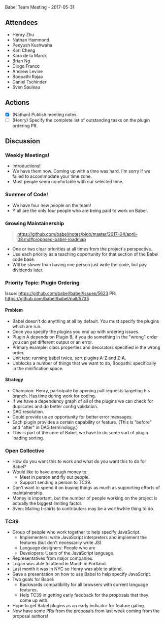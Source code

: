 Babel Team Meeting - 2017-05-31
 
## Attendees
- Henry Zhu
- Nathan Hammond
- Peeyush Kushwaha
- Karl Cheng
- Kara de la Marck
- Brian Ng
- Diogo Franco
- Andrew Levine
- Boopathi Rajaa
- Daniel Tschinder
- Sven Sauleau
 
## Actions
 
- [X] (Nathan) Publish meeting notes.
- [ ] (Henry) Specify the complete list of outstanding tasks on the plugin ordering PR.
 
## Discussion
 
### Weekly Meetings!
 
- Introductions!
- We have them now. Coming up with a time was hard. I'm sorry if we failed to accommodate your time zone.
- Most people seem comfortable with our selected time.
 
### Summer of Code!
 
- We have four new people on the team!
- Y'all are the only four people who are being paid to work on Babel.
 
### Growing Maintainership
 
> https://github.com/babel/notes/blob/master/2017-04/april-08.md#proposed-babel-roadmap
 
- One or two clear priorities at all times from the project's perspective.
- Use each priority as a teaching opportunity for that section of the Babel code base.
- Will be slower than having one person just write the code, but pay dividends later.
 
### Priority Topic: Plugin Ordering
 
Issue: https://github.com/babel/babel/issues/5623
PR: https://github.com/babel/babel/pull/5735

#### Problem

- Babel doesn’t do anything at all by default. You must specify the plugins which are run.
- Once you specify the plugins you end up with ordering issues.
- Plugin A depends on Plugin B, if you do something in the "wrong" order you can get different output or an error.
- Primary example: class properties and decorators specified in the wrong order.
- Unit test: running babel twice, sort plugins A-Z and Z-A.
- Unblocks a number of things that we want to do, Boopathi: specifically in the minification space.

#### Strategy

- Champion: Henry, participate by opening pull requests targeting his branch. Has time during work for coding.
- If we have a dependency graph of all of the plugins we can check for duplicates and do better config validation.
- DAG resolution.
- Could provide us an opportunity for better error messages.
- Each plugin provides a certain capability or feature. (This is "before" and "after" in DAG terminology.)
- This is part of the core of Babel, we have to do some sort of plugin loading sorting.
 
### Open Collective
 
- How do you want this to work and what do you want this to do for Babel?
- Would like to have enough money to:
  - Meet in person and fly out people.
  - Support sending a person to TC39.
- Don't want to spend it on buying things as much as supporting efforts of maintainership.
- Money is important, but the number of people working on the project is actually the biggest limiting factor.
- Sven: Mailing t-shirts to contributors may be a worthwhile thing to do.
 
### TC39
 
- Group of people who work together to help specify JavaScript.
  - Implementers: write JavaScript interpreters and implement the features (but don't necessarily write JS)
  - Language designers: People who are 
  - Developers: Users of the JavaScript language.
- Representatives from major companies.
- Logan was able to attend in March in Portland.
- Last month it was in NYC so Henry was able to attend.
- Gave a presentation on how to use Babel to help specify JavaScript.
- Two goals for Babel:
  - Backwards compatibility for all browsers with current language features.
  - Help TC39 in getting early feedback for the proposals that they come up with.
- Hope to get Babel plugins as an early indicator for feature gating.
- Now have some PRs from the proposals from last week coming from the proposal authors!
